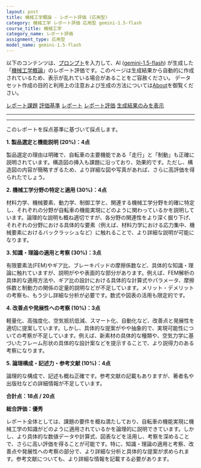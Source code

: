```yaml
---
layout: post
title: 機械工学概論 - レポート評価 (応用型)
category: 機械工学 レポート評価 応用型 gemini-1.5-flash
course_title: 機械工学
category_name: レポート評価
assignment_type: 応用型
model_name: gemini-1.5-flash
---
```


以下のコンテンツは、[プロンプト](http://127.0.0.1:8000/generated/機械工学/gemini-1.5-flash/prompt_レポート評価-応用型.md)を入力して、AI ([gemini-1.5-flash](contents/gemini-1.5-flash)) が生成した「[機械工学概論](/contents/機械工学/)」のレポート評価です。このページは生成結果から自動的に作成されているため、表示が乱れている場合があることをご容赦ください。
データセット作成の目的と利用上の注意および生成の方法については[About](/About)を御覧ください。

[レポート課題](../レポート課題-応用型)
[評価基準](../評価基準-応用型)
[レポート](../レポート-応用型)
[レポート評価](../レポート評価-応用型)
[生成結果のみを表示](http://127.0.0.1:8000/generated/機械工学/gemini-1.5-flash/レポート評価-応用型.md)
  

***
***
  
このレポートを採点基準に基づいて採点します。

**1. 製品選定と機能説明 (20%)：4点**

製品選定の理由は明確で、自転車の主要機能である「走行」と「制動」も正確に説明されています。構造図の挿入も課題に沿っており、効果的です。ただし、構造図の内容が簡略すぎるため、より詳細な図や写真があれば、さらに高評価を得られたでしょう。


**2. 機械工学分野の特定と適用 (30%)：4点**

材料力学、機械要素、動力学、制御工学と、関連する機械工学分野を的確に特定し、それぞれの分野が自転車の機能実現にどのように関わっているかを説明しています。論理的な説明も概ね適切ですが、各分野の関連性をより深く掘り下げ、それぞれの分野における具体的な要素（例えば、材料力学における応力集中、機械要素におけるバックラッシュなど）に触れることで、より詳細な説明が可能になります。


**3. 知識・理論の適用と考察 (30%)：3点**

有限要素法(FEM)やギア比、ブレーキパッドの摩擦係数など、具体的な知識・理論に触れていますが、説明がやや表面的な部分があります。例えば、FEM解析の具体的な適用方法や、ギア比の設計における具体的な計算式やパラメータ、摩擦係数と制動力の関係の定量的説明などが不足しています。メリット・デメリットの考察も、もう少し詳細な分析が必要です。数式や図表の活用も限定的です。


**4. 改善点や発展性への考察 (10%)：3点**

軽量化、高強度化、空気抵抗低減、スマート化、自動化など、改善点と発展性を適切に提案しています。しかし、具体的な提案がやや抽象的で、実現可能性についての考察が不足しています。例えば、新素材の具体的な種類や、空気力学に基づいたフレーム形状の具体的な設計案などを提示することで、より説得力のある考察になります。


**5. 論理構成・記述力・参考文献 (10%)：4点**

論理的な構成で、記述も概ね正確です。参考文献の記載もありますが、著者名や出版社などの詳細情報が不足しています。


**合計点：18点 / 20点**

**総合評価：優秀**

レポート全体としては、課題の要件を概ね満たしており、自転車の機能実現に機械工学の知識がどのように適用されているかを論理的に説明できています。しかし、より具体的な数値データや計算式、図表などを活用し、考察を深めることで、さらに高い評価を得ることが可能です。特に、知識・理論の適用と考察、改善点や発展性への考察の部分で、より詳細な分析と具体的な提案が求められます。参考文献についても、より詳細な情報を記載する必要があります。
